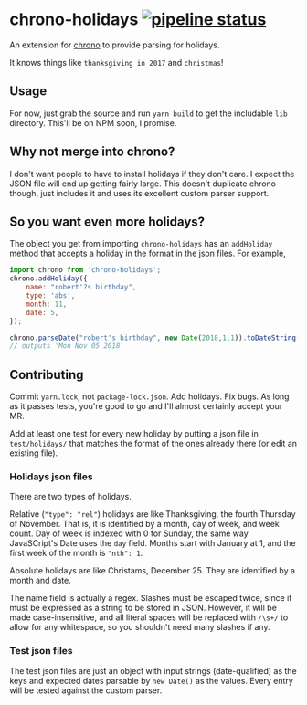 chrono-holidays [![pipeline status](https://gitlab.com/rperce/chrono-holidays/badges/master/pipeline.svg)](https://gitlab.com/rperce/chrono-holidays/commits/master)
===

An extension for [chrono](https://github.com/wanasit/chrono) to provide parsing for
holidays.

It knows things like `thanksgiving in 2017` and `christmas`!

## Usage
For now, just grab the source and run `yarn build` to get the includable `lib` directory.
This'll be on NPM soon, I promise.

## Why not merge into chrono?
I don't want people to have to install holidays if they don't care. I expect the JSON file
will end up getting fairly large. This doesn't duplicate chrono though, just includes it
and uses its excellent custom parser support.

## So you want even more holidays?
The object you get from importing `chrono-holidays` has an `addHoliday` method that
accepts a holiday in the format in the json files. For example,

```javascript
import chrono from 'chrono-holidays';
chrono.addHoliday({
    name: "robert'?s birthday",
    type: 'abs',
    month: 11,
    date: 5,
});

chrono.parseDate("robert's birthday", new Date(2018,1,1)).toDateString()
// outputs 'Mon Nov 05 2018'
```

## Contributing
Commit `yarn.lock`, not `package-lock.json`. Add holidays. Fix bugs. As long as it passes
tests, you're good to go and I'll almost certainly accept your MR.

Add at least one test for every new holiday by putting a json file in `test/holidays/`
that matches the format of the ones already there (or edit an existing file).

### Holidays json files
There are two types of holidays.

Relative (`"type": "rel"`) holidays are like Thanksgiving, the fourth Thursday of
November. That is, it is identified by a month, day of week, and week count. Day of week
is indexed with 0 for Sunday, the same way JavaSCript's Date uses the `day` field. Months
start with January at 1, and the first week of the month is `"nth": 1`.

Absolute holidays are like Christams, December 25. They are identified by a month and
date.

The name field is actually a regex. Slashes must be escaped twice, since it must be
expressed as a string to be stored in JSON. However, it will be made case-insensitive, and
all literal spaces will be replaced with `/\s+/` to allow for any whitespace, so you
shouldn't need many slashes if any.

### Test json files
The test json files are just an object with input strings (date-qualified) as the keys and
expected dates parsable by `new Date()` as the values. Every entry will be tested against
the custom parser.
